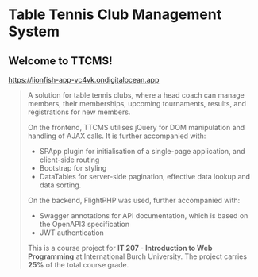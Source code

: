 # Table Tennis Club Management System

## Welcome to TTCMS!
<a href="https://lionfish-app-vc4vk.ondigitalocean.app" target="_blank">https://lionfish-app-vc4vk.ondigitalocean.app</a>

>A solution for table tennis clubs, where a head coach can manage members, their memberships, upcoming tournaments, results, and registrations for new members.
>
>On the frontend, TTCMS utilises jQuery for DOM manipulation and handling of AJAX calls. It is further accompanied with:
>* SPApp plugin for initialisation of a single-page application, and client-side routing
>* Bootstrap for styling
>* DataTables for server-side pagination, effective data lookup and data sorting.
>
>On the backend, FlightPHP was used, further accompanied with:
>* Swagger annotations for API documentation, which is based on the OpenAPI3 specification
>* JWT authentication
>
>This is a course project for <b>IT 207 - Introduction to Web Programming</b> at International Burch University. The project carries <b>25%</b> of the total course grade.
